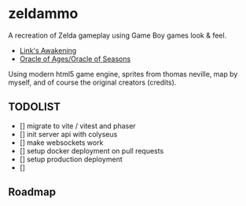 # zeldammo

A recreation of Zelda gameplay using Game Boy games look & feel.

* [Link's Awakening](http://fr.wikipedia.org/wiki/The_Legend_of_Zelda:_Link's_Awakening)
* [Oracle of Ages/Oracle of Seasons](https://en.wikipedia.org/wiki/The_Legend_of_Zelda:_Oracle_of_Seasons_and_Oracle_of_Ages)

Using modern html5 game engine, sprites from thomas neville, map by myself, and of course the original creators (credits).


## TODOLIST

- [] migrate to vite / vitest and phaser
- [] init server api with colyseus
- [] make websockets work
- [] setup docker deployment on pull requests
- [] setup production deployment
- [] 

## Roadmap

